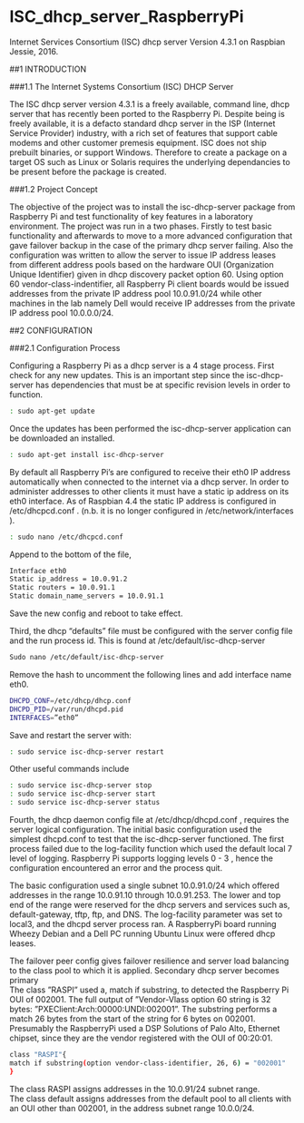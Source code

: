 # ISC_dhcp_server_RaspberryPi
Internet Services Consortium (ISC) dhcp server Version 4.3.1 on Raspbian Jessie, 2016.

##1    INTRODUCTION

###1.1    The Internet Systems Consortium (ISC) DHCP Server

The ISC dhcp server version 4.3.1 is a freely available, command line, dhcp server that has recently been ported to the Raspberry Pi. Despite being is freely available, it is a defacto standard dhcp server in the ISP (Internet Service Provider) industry, with a rich set of features that support cable modems and other customer premesis equipment. ISC does not ship prebuilt binaries, or support Windows. Therefore to create a package on a target OS such as Linux or Solaris requires the underlying dependancies to be present before the package is created.

###1.2    Project Concept

The objective of the project was to install the isc-dhcp-server package from Raspberry Pi and test functionality of key features in a laboratory environment. The project was run in a two phases. Firstly to test basic functionality and afterwards to move to a more advanced configuration that gave failover backup in the case of the primary dhcp server failing. Also the configuration was written to allow the server to issue IP address leases from different address pools based on the hardware OUI (Organization Unique Identifier) given in dhcp discovery packet option 60. Using option 60 vendor-class-indentifier, all Raspberry Pi client boards would be issued addresses from the private IP address pool 10.0.91.0/24 while other machines in the lab namely Dell would receive IP addresses from the private IP address pool 10.0.0.0/24.

##2   CONFIGURATION

###2.1    Configuration Process

Configuring a Raspberry Pi as a dhcp server is a 4 stage process.
First check for any new updates. This is an important step since the isc-dhcp-server has dependencies that must be at specific revision levels in order to function.  
```sh
: sudo apt-get update 
```

Once the updates has been performed the isc-dhcp-server application can be downloaded an installed.  
```sh
: sudo apt-get install isc-dhcp-server  
```

By default all Raspberry Pi’s are configured to receive their eth0 IP address automatically when connected to the internet via a dhcp server. In order to administer addresses to other clients it must have a static ip address on its eth0 interface. As of Raspbian 4.4 the static IP address is configured in /etc/dhcpcd.conf . (n.b. it is no longer configured in /etc/network/interfaces ).  
```sh
: sudo nano /etc/dhcpcd.conf 
```
  
Append to the bottom of the file,  
```sh
Interface eth0  
Static ip_address = 10.0.91.2  
Static routers = 10.0.91.1  
Static domain_name_servers = 10.0.91.1  
```
Save the new config and reboot to take effect.  
  
Third, the dhcp “defaults” file must be configured with the server config file and the run process id.   This is found at /etc/default/isc-dhcp-server  
```sh
Sudo nano /etc/default/isc-dhcp-server  
```
Remove the hash to uncomment the following lines and add interface name eth0. 
```sh
DHCPD_CONF=/etc/dhcp/dhcp.conf  
DHCPD_PID=/var/run/dhcpd.pid  
INTERFACES=”eth0” 
````
  
Save and restart the server with:  

```sh
: sudo service isc-dhcp-server restart  
```
  
Other useful commands include  

```sh
: sudo service isc-dhcp-server stop  
: sudo service isc-dhcp-server start  
: sudo service isc-dhcp-server status  
```
  
Fourth, the dhcp daemon config file at /etc/dhcp/dhcpd.conf , requires the server logical configuration. The initial basic configuration used the simplest dhcpd.conf to test that the isc-dhcp-server functioned. The first process failed due to the log-facility function which used the default local 7 level of logging. Raspberry Pi supports logging levels 0 - 3 , hence the configuration encountered an error and the process quit.
  
The basic configuration used a single subnet 10.0.91.0/24 which offered addresses in the range 10.0.91.10 through 10.0.91.253. The lower and top end of the range were reserved for the dhcp servers and services such as, default-gateway, tftp, ftp, and DNS. The log-facility parameter was set to local3, and the dhcpd server process ran. A RaspberryPi board running Wheezy Debian and a Dell PC running Ubuntu Linux were offered dhcp leases.
  
The failover peer config gives failover resilience and server load balancing to the class pool to which it is applied. Secondary dhcp server becomes primary  
The class ”RASPI” used a, match if substring, to detected the Raspberry Pi OUI of 002001. The full output of ”Vendor-Vlass option 60 string is 32 bytes: ”PXEClient:Arch:00000:UNDI:002001”. The substring performs a match 26 bytes from the start of the string for 6 bytes on 002001.  
Presumably the RaspberryPi used a DSP Solutions of Palo Alto, Ethernet chipset, since they are the vendor registered with the OUI of 00:20:01.  

```sh
class "RASPI"{  
match if substring(option vendor-class-identifier, 26, 6) = "002001"  
}  
```
The class RASPI assigns addresses in the 10.0.91/24 subnet range.  
The class default assigns addresses from the default pool to all clients with an OUI other than 002001, in the address subnet range 10.0.0/24.  

